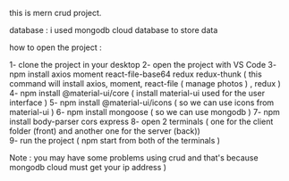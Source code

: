 this is mern crud project.

database : i used mongodb cloud database to store data

how to open the project :

1- clone the project in your desktop
2- open the project with VS Code
3- npm install axios moment react-file-base64 redux redux-thunk ( this command will install axios, moment, react-file ( manage photos ) , redux )
4- npm install @material-ui/core ( install material-ui used for the user interface )
5- npm install @material-ui/icons ( so we can use icons from material-ui ) 
6- npm install mongoose ( so we can use mongodb )
7- npm install body-parser cors express 
8- open 2 terminals ( one for the client folder (front) and another one for the server (back))  
9- run the project ( npm start from both of the terminals )

Note :
you may have some problems using crud and that's because mongodb cloud must get your ip address )
